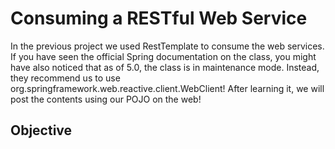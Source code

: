 # Consuming a RESTful Web Service
In the previous project we used RestTemplate to consume the web services. If you have seen the official Spring documentation on the class, you might have also noticed that as of 5.0, the class is in maintenance mode. Instead, they recommend us to use org.springframework.web.reactive.client.WebClient! After learning it, we will post the contents using our POJO on the web!

## Objective
